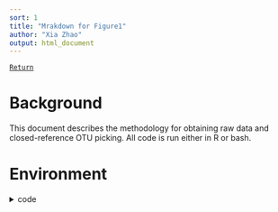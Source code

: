 ```yaml
---
sort: 1
title: "Mrakdown for Figure1"
author: "Xia Zhao"
output: html_document
---
```


[`Return`](./)

# Background

This document describes the methodology for obtaining raw data and closed-reference OTU picking. All code is run either in R or bash.

# Environment  
  <details>
 <summary>code</summary>
  ```r
  library(tidyverse)
  library(ggthemes)
  library(ggsci)
  library(ggpubr)
  library(survminer)
  library(survival)
  library(survivalROC)
  library(reshape2) 
```
  </details>
  